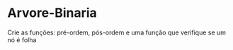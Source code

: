 # Arvore-Binaria
Crie as funções: pré-ordem, pós-ordem e uma função que verifique se um nó é folha 
